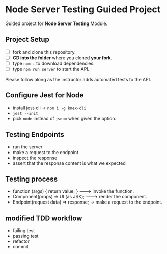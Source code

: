 # Node Server Testing Guided Project

Guided project for **Node Server Testing** Module.

## Project Setup

-   [ ] fork and clone this repository.
-   [ ] **CD into the folder** where you cloned **your fork**.
-   [ ] type `npm i` to download dependencies.
-   [ ] type `npm run server` to start the API.

Please follow along as the instructor adds automated tests to the API.

## Configure Jest for Node

-   install jest-cli -> `npm i -g knex-cli`
-   `jest --init`
-   pick `node` instead of `jsdom` when given the option.

## Testing Endpoints

-   run the server
-   make a request to the endpoint
-   inspect the response
-   assert that the response content is what we expected

## Testing process

-   function (args) { return value; } ---> invoke the function.
-   Component(props) => UI (as JSX); ---> render the component.
-   Endpoint(request data) => response; -> make a request to the endpoint.

## modified TDD workflow

-   failing test
-   passing test
-   refactor
-   commit
